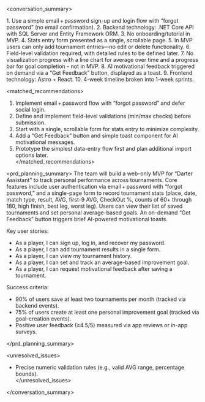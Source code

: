 <conversation_summary>

<decisions>
1. Use a simple email + password sign-up and login flow with “forgot password” (no email confirmation).  
2. Backend technology: .NET Core API with SQL Server and Entity Framework ORM.  
3. No onboarding/tutorial in MVP.  
4. Stats entry form presented as a single, scrollable page.  
5. In MVP users can only add tournament entries—no edit or delete functionality.  
6. Field-level validation required, with detailed rules to be defined later.  
7. No visualization progress with a line chart for average over time and a progress bar for goal completion - not in MVP.  
8. AI motivational feedback triggered on demand via a “Get Feedback” button, displayed as a toast.  
9. Frontend technology: Astro + React.  
10. 4-week timeline broken into 1-week sprints.  
</decisions>

<matched_recommendations>
1. Implement email + password flow with “forgot password” and defer social login.  
2. Define and implement field-level validations (min/max checks) before submission.  
3. Start with a single, scrollable form for stats entry to minimize complexity.    
5. Add a “Get Feedback” button and simple toast component for AI motivational messages.  
6. Prototype the simplest data-entry flow first and plan additional import options later.  
</matched_recommendations>

<prd_planning_summary>
The team will build a web-only MVP for “Darter Assistant” to track personal performance across tournaments. Core features include user authentication via email + password with “forgot password,” and a single-page form to record tournament stats (place, date, match type, result, AVG, first-9 AVG, CheckOut %, counts of 60+ through 180, high finish, best leg, worst leg). Users can view their list of saved tournaments and set personal average-based goals. An on-demand “Get Feedback” button triggers brief AI-powered motivational toasts.

Key user stories:
- As a player, I can sign up, log in, and recover my password.
- As a player, I can add tournament results in a single form.
- As a player, I can view my tournament history.
- As a player, I can set and track an average-based improvement goal.
- As a player, I can request motivational feedback after saving a tournament.

Success criteria:
- 90% of users save at least two tournaments per month (tracked via backend events).  
- 75% of users create at least one personal improvement goal (tracked via goal-creation events).  
- Positive user feedback (≥4.5/5) measured via app reviews or in-app surveys.

</prd_planning_summary>

<unresolved_issues>
- Precise numeric validation rules (e.g., valid AVG range, percentage bounds).  
</unresolved_issues>

</conversation_summary>